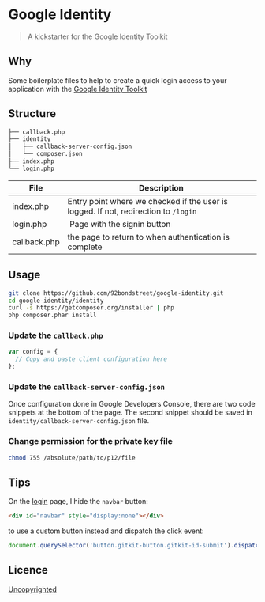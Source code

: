 # Google Identity

> A kickstarter for the Google Identity Toolkit

## Why

Some boilerplate files to help to create a quick login access to your application with the [Google Identity Toolkit](https://developers.google.com/identity/toolkit/)

## Structure

```txt
├── callback.php
├── identity
│   ├── callback-server-config.json
│   └── composer.json
├── index.php
└── login.php
```

File | Description
---- | -----------
index.php | Entry point where we checked if the user is logged. If not, redirection to `/login`
login.php | Page with the signin button
callback.php | the page to return to when authentication is complete

## Usage

```sh
git clone https://github.com/92bondstreet/google-identity.git
cd google-identity/identity
curl -s https://getcomposer.org/installer | php
php composer.phar install
```

### Update the `callback.php`

```js
var config = {
  // Copy and paste client configuration here
};
```

### Update the `callback-server-config.json`

Once configuration done in Google Developers Console, there are two code snippets at the bottom of the page.
The second snippet should be saved in `identity/callback-server-config.json` file.

### Change permission for the private key file

```sh
chmod 755 /absolute/path/to/p12/file
```

## Tips

On the [login](./login.php) page, I hide the `navbar` button:

```html
<div id="navbar" style="display:none"></div>
```

to use a custom button instead and dispatch the click event:

```js
document.querySelector('button.gitkit-button.gitkit-id-submit').dispatchEvent(event);
```

## Licence

[Uncopyrighted](http://zenhabits.net/uncopyright/)
